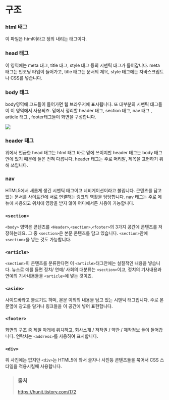 # 구조

### html 태그

이 파일은 html이라고 정의 내리는 태그이다.

### head 태그

이 영역에는 meta 태그, title 태그, style 태그 등의 시맨틱 태그가 들어갑니다. meta 태그는 인코딩 타입이 들어가고, title 태그는 문서의 제목, style 태그에는 자바스크립트나 CSS를 넣습니다.

### body 태그

body영역에 코드들이 들어가면 웹 브라우저에 표시됩니다. 또 대부분의 시맨틱 태그들이 이 영역에서 사용되죠. 밑에서 정리할 header 태그, section 태그, nav 태그 , article 태그 , footer태그들이 화면을 구성합니다.

![](https://img1.daumcdn.net/thumb/R1280x0/?scode=mtistory2&fname=http%3A%2F%2Fcfile24.uf.tistory.com%2Fimage%2F2259F94D5651731A0FAB3C)

### header 태그

위에서 언급한 head 태그는 html 태그 바로 밑에 쓰이지만 header 태그는 body 태그 안에 있기 때문에 둘은 전혀 다릅니다. header 태그는 주로 머리말, 제목을 표현하기 위해 쓰입니다.

### nav

HTML5에서 새롭게 생긴 시맨틱 태그이고 네비게이션이라고 불립니다. 콘텐츠를 담고 있는 문서를 사이트간에 서로 연결하는 링크의 역활을 담당합니다. nav 태그는 주로 메뉴에 사용되고 위치에 영향을 받지 않아 어디에서든 사용이 가능합니다.

### `<section>`

`<body>` 영역은 콘텐츠를 `<Header>`,`<section>`,`<footer>`의 3가지 공간에 콘텐츠를 저장하는데요. 그 중 `<section>`은 본문 콘텐츠를 담고 있습니다. `<section>`안에 `<section>`을 넣는 것도 가능합니다.

### `<article>`

`<section>`이 콘텐츠를 분류한다면 이 `<article>`태그안에는 실질적인 내용을 넣습니다. 뉴스로 예를 들면 정치/ 연예/ 사회의 대분류는 `<section>`이고, 정치의 기사내용과 연예의 기사내용들을 `<article>`에 넣는 것이죠.

### `<aside>`

사이드바라고 불르기도 하며, 본문 이외의 내용을 담고 있는 시맨틱 태그입니다. 주로 본문옆에 광고를 달거나 링크들을 이 공간에 넣어 표현합니다.

### `<footer>`

화면의 구조 중 제일 아래에 위치하고, 회사소개 / 저작권 / 약관 / 제작정보 들이 들어갑니다. 연락처는 `<address>`를 사용하여 표시합니다.

### `<div>`

위 사진에는 없지만 `<div>`는 HTML5에 와서 글자나 사진등 콘텐츠들을 묶어서 CSS 스타일을 적용시킬때 사용합니다.

> ### 출처
>
> https://hunit.tistory.com/172
